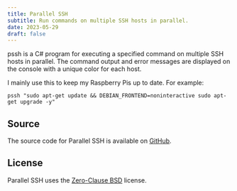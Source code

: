 ```yaml
---
title: Parallel SSH
subtitle: Run commands on multiple SSH hosts in parallel.
date: 2023-05-29
draft: false
---
```


pssh is a C# program for executing a specified command on multiple SSH hosts in parallel. The command output and error messages are displayed on the console with a unique color for each host.

I mainly use this to keep my Raspberry Pis up to date. For example:

```
pssh "sudo apt-get update && DEBIAN_FRONTEND=noninteractive sudo apt-get upgrade -y"
```

## Source

The source code for Parallel SSH is available on [GitHub](https://github.com/kkestell/pssh).

## License

Parallel SSH uses the [Zero-Clause BSD](https://opensource.org/license/0bsd/) license.
